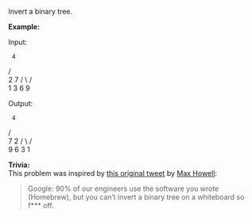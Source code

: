 Invert a binary tree.

**Example:**

Input:

     4
   /   \
  2     7
 / \   / \
1   3 6   9

Output:

     4
   /   \
  7     2
 / \   / \
9   6 3   1

**Trivia:**  
This problem was inspired by  [this original tweet](https://twitter.com/mxcl/status/608682016205344768)  by  [Max Howell](https://twitter.com/mxcl):

> Google: 90% of our engineers use the software you wrote (Homebrew), but you can’t invert a binary tree on a whiteboard so f*** off.